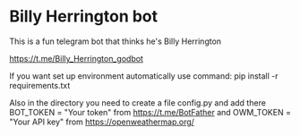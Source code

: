 # Billy Herrington bot
This is a fun telegram bot that thinks he's Billy Herrington

https://t.me/Billy_Herrington_godbot

If you want set up environment automatically use command: pip install -r requirements.txt

Also in the directory you need to create a file config.py and add there BOT_TOKEN = "Your token" from https://t.me/BotFather and 
OWM_TOKEN = "Your API key" from https://openweathermap.org/